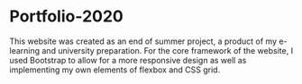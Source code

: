 # Portfolio-2020
This website was created as an end of summer project, a product of my e-learning and university preparation. For the core framework of the website, I used Bootstrap to allow for a more responsive design as well as implementing my own elements of flexbox and CSS grid.

